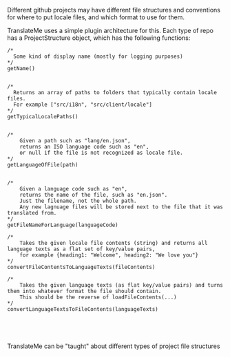 Different github projects may have different file structures and conventions
for where to put locale files, and which format to use for them.

TranslateMe uses a simple plugin architecture for this.
Each type of repo has a ProjectStructure object, which has the following functions:


```
/*
  Some kind of display name (mostly for logging purposes)
*/
getName()


/*
  Returns an array of paths to folders that typically contain locale files.
  For example ["src/i18n", "src/client/locale"]
*/
getTypicalLocalePaths()


/*
    Given a path such as "lang/en.json",
    returns an ISO language code such as "en",
    or null if the file is not recognized as locale file.
*/
getLanguageOfFile(path)


/*
    Given a language code such as "en",
    returns the name of the file, such as "en.json".
    Just the filename, not the whole path.
    Any new lagnuage files will be stored next to the file that it was translated from.
*/
getFileNameForLanguage(languageCode)

/*
    Takes the given locale file contents (string) and returns all language texts as a flat set of key/value pairs,
    for example {heading1: "Welcome", heading2: "We love you"}
*/
convertFileContentsToLanguageTexts(fileContents)

/*
    Takes the given language texts (as flat key/value pairs) and turns them into whatever format the file should contain.
    This should be the reverse of loadFileContents(...)
*/
convertLanguageTextsToFileContents(languageTexts)





```




TranslateMe can be "taught" about different types of project file structures